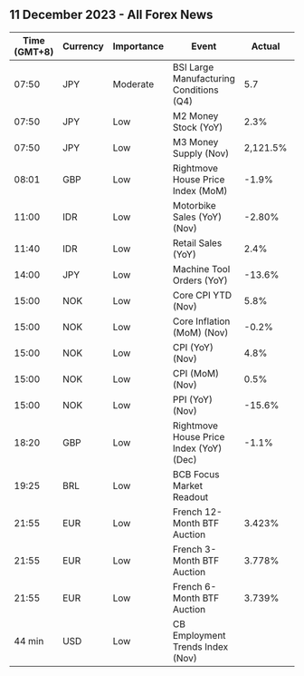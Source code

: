 ## 11 December 2023 - All Forex News

| Time (GMT+8) | Currency | Importance | Event | Actual | Forecast | Previous |
|------|----------|------------|-------|--------|----------|----------|
| 07:50 | JPY | Moderate | BSI Large Manufacturing Conditions (Q4) | 5.7 | 5.6 | 5.4 |
| 07:50 | JPY | Low | M2 Money Stock (YoY) | 2.3% | 2.5% | 2.4% |
| 07:50 | JPY | Low | M3 Money Supply (Nov) | 2,121.5% |  | 2,118.2% |
| 08:01 | GBP | Low | Rightmove House Price Index (MoM) | -1.9% |  | -1.7% |
| 11:00 | IDR | Low | Motorbike Sales (YoY) (Nov) | -2.80% |  | -4.00% |
| 11:40 | IDR | Low | Retail Sales (YoY) | 2.4% |  | 1.5% |
| 14:00 | JPY | Low | Machine Tool Orders (YoY) | -13.6% |  | -20.6% |
| 15:00 | NOK | Low | Core CPI YTD (Nov) | 5.8% | 6.0% | 6.0% |
| 15:00 | NOK | Low | Core Inflation (MoM) (Nov) | -0.2% | -0.1% | 0.6% |
| 15:00 | NOK | Low | CPI (YoY) (Nov) | 4.8% | 4.9% | 4.0% |
| 15:00 | NOK | Low | CPI (MoM) (Nov) | 0.5% | 0.7% | 1.0% |
| 15:00 | NOK | Low | PPI (YoY) (Nov) | -15.6% |  | -10.9% |
| 18:20 | GBP | Low | Rightmove House Price Index (YoY) (Dec) | -1.1% |  | -1.3% |
| 19:25 | BRL | Low | BCB Focus Market Readout |  |  |  |
| 21:55 | EUR | Low | French 12-Month BTF Auction | 3.423% |  | 3.393% |
| 21:55 | EUR | Low | French 3-Month BTF Auction | 3.778% |  | 3.766% |
| 21:55 | EUR | Low | French 6-Month BTF Auction | 3.739% |  | 3.739% |
| 44 min | USD | Low | CB Employment Trends Index (Nov) |  |  | 114.16 |

